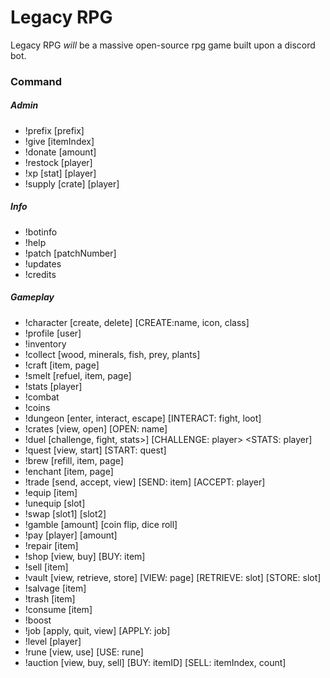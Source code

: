 # Legacy RPG
Legacy RPG *will* be a massive open-source rpg game built upon a discord bot.


### Command
##### Admin
* !prefix [prefix]
* !give [itemIndex]
* !donate [amount]
* !restock [player]
* !xp [stat] [player]
* !supply [crate] [player]

##### Info
* !botinfo
* !help
* !patch [patchNumber]
* !updates
* !credits

##### Gameplay
* !character [create, delete] [CREATE:name, icon, class]
* !profile [user]
* !inventory
* !collect [wood, minerals, fish, prey, plants]
* !craft [item, page]
* !smelt [refuel, item, page]
* !stats [player]
* !combat
* !coins
* !dungeon [enter, interact, escape] [INTERACT: fight, loot]
* !crates [view, open] [OPEN: name]
* !duel [challenge, fight, stats>] [CHALLENGE: player> <STATS: player]
* !quest [view, start] [START: quest]
* !brew [refill, item, page]
* !enchant [item, page]
* !trade [send, accept, view] [SEND: item] [ACCEPT: player]
* !equip [item]
* !unequip [slot]
* !swap [slot1] [slot2]
* !gamble [amount] [coin flip, dice roll]
* !pay [player] [amount]
* !repair [item]
* !shop [view, buy] [BUY: item]
* !sell [item]
* !vault [view, retrieve, store] [VIEW: page] [RETRIEVE: slot] [STORE: slot]
* !salvage [item]
* !trash [item]
* !consume [item]
* !boost
* !job [apply, quit, view] [APPLY: job]
* !level [player]
* !rune [view, use] [USE: rune]
* !auction [view, buy, sell] [BUY: itemID] [SELL: itemIndex, count]
